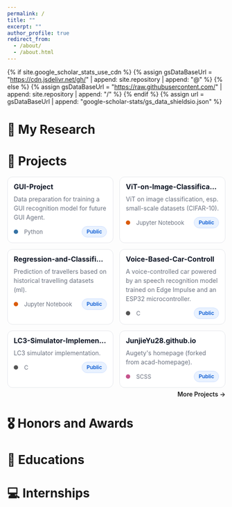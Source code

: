 ```yaml
---
permalink: /
title: ""
excerpt: ""
author_profile: true
redirect_from: 
  - /about/
  - /about.html
---
```


{% if site.google_scholar_stats_use_cdn %}
{% assign gsDataBaseUrl = "https://cdn.jsdelivr.net/gh/" | append: site.repository | append: "@" %}
{% else %}
{% assign gsDataBaseUrl = "https://raw.githubusercontent.com/" | append: site.repository | append: "/" %}
{% endif %}
{% assign url = gsDataBaseUrl | append: "google-scholar-stats/gs_data_shieldsio.json" %}

<span class='anchor' id='about-me'></span>

<!-- Lorem ipsum dolor sit amet, consectetur adipiscing elit. Vivamus ornare aliquet ipsum, ac tempus justo dapibus sit amet. Suspendisse condimentum, libero vel tempus mattis, risus risus vulputate libero, elementum fermentum mi neque vel nisl. Maecenas facilisis maximus dignissim. Curabitur mattis vulputate dui, tincidunt varius libero luctus eu. Mauris mauris nulla, scelerisque eget massa id, tincidunt congue felis. Sed convallis tempor ipsum rhoncus viverra. Pellentesque nulla orci, accumsan volutpat fringilla vitae, maximus sit amet tortor. Aliquam ultricies odio ut volutpat scelerisque. Donec nisl nisl, porttitor vitae pharetra quis, fringilla sed mi. Fusce pretium dolor ut aliquam consequat. Cras volutpat, tellus accumsan mattis molestie, nisl lacus tempus massa, nec malesuada tortor leo vel quam. Aliquam vel ex consectetur, vehicula leo nec, efficitur eros. Donec convallis non urna quis feugiat.

My research interest includes neural machine translation and computer vision. I have published more than 100 papers at the top international AI conferences with total <a href='https://scholar.google.com/citations?user=DhtAFkwAAAAJ'>google scholar citations <strong><span id='total_cit'>260000+</span></strong></a> (You can also use google scholar badge <a href='https://scholar.google.com/citations?user=DhtAFkwAAAAJ'><img src="https://img.shields.io/endpoint?url={{ url | url_encode }}&logo=Google%20Scholar&labelColor=f6f6f6&color=9cf&style=flat&label=citations"></a>). -->


<!--
# 🔥 News
- *2022.02*: &nbsp;🎉🎉 Lorem ipsum dolor sit amet, consectetur adipiscing elit. Vivamus ornare aliquet ipsum, ac tempus justo dapibus sit amet. 
- *2022.02*: &nbsp;🎉🎉 Lorem ipsum dolor sit amet, consectetur adipiscing elit. Vivamus ornare aliquet ipsum, ac tempus justo dapibus sit amet. 
-->

<!-- 
# 📝 Publications 
<div class='paper-box'><div class='paper-box-image'><div><div class="badge">CVPR 2016</div><img src='images/500x300.png' alt="sym" width="100%"></div></div>
<div class='paper-box-text' markdown="1">

[Deep Residual Learning for Image Recognition](https://openaccess.thecvf.com/content_cvpr_2016/papers/He_Deep_Residual_Learning_CVPR_2016_paper.pdf)

**Kaiming He**, Xiangyu Zhang, Shaoqing Ren, Jian Sun

[**Project**](https://scholar.google.com/citations?view_op=view_citation&hl=zh-CN&user=DhtAFkwAAAAJ&citation_for_view=DhtAFkwAAAAJ:ALROH1vI_8AC) <strong><span class='show_paper_citations' data='DhtAFkwAAAAJ:ALROH1vI_8AC'></span></strong>
- Lorem ipsum dolor sit amet, consectetur adipiscing elit. Vivamus ornare aliquet ipsum, ac tempus justo dapibus sit amet. 
</div>
</div>

- [Lorem ipsum dolor sit amet, consectetur adipiscing elit. Vivamus ornare aliquet ipsum, ac tempus justo dapibus sit amet](https://github.com), A, B, C, **CVPR 2020** --> 

# 🔬 My Research
<!-- 在这里添加您的研究方向和兴趣 
- **Research Interests**: Lorem ipsum dolor sit amet, consectetur adipiscing elit. Vivamus ornare aliquet ipsum, ac tempus justo dapibus sit amet.
- **Current Focus**: Lorem ipsum dolor sit amet, consectetur adipiscing elit. Vivamus ornare aliquet ipsum, ac tempus justo dapibus sit amet.
- **Collaborations**: Lorem ipsum dolor sit amet, consectetur adipiscing elit. Vivamus ornare aliquet ipsum, ac tempus justo dapibus sit amet.
-->

# 📂 Projects

<style>
/* ===== Refined pinned cards (no overflow, compact) ===== */
.projects-grid{
  display: grid;
  grid-template-columns: repeat(2, minmax(0, 1fr));
  gap: 14px;
  margin: 12px 0 6px;
}
@media (max-width: 820px){ .projects-grid{ grid-template-columns: 1fr; gap: 12px; } }

:root{
  --pj-card-bg:#fff; --pj-card-bd:#e5e7eb; --pj-card-tx:#111827; --pj-muted:#6b7280;
  --pj-hover-bd:#d1d5db; --pj-shadow:0 6px 20px rgba(17,24,39,.06);
  --pj-badge-bg:#e9f2ff; --pj-badge-tx:#0b5bd3; --pj-badge-bd:#cfe0ff;
  --pj-badge-bg-private:#ffeceb; --pj-badge-tx-private:#cf222e; --pj-badge-bd-private:#ffd3d0;
}
@media (prefers-color-scheme: dark){
  :root{
    --pj-card-bg:#0d1117; --pj-card-bd:#30363d; --pj-card-tx:#c9d1d9; --pj-muted:#8b949e;
    --pj-hover-bd:#3d444d; --pj-shadow:none;
    --pj-badge-bg:rgba(56,139,253,.18); --pj-badge-tx:#58a6ff; --pj-badge-bd:rgba(56,139,253,.3);
    --pj-badge-bg-private:rgba(255,129,130,.18); --pj-badge-tx-private:#ffa3a5; --pj-badge-bd-private:rgba(255,129,130,.3);
  }
}

.project-card{
  border:1px solid var(--pj-card-bd); background:var(--pj-card-bg); color:var(--pj-card-tx);
  border-radius:12px; padding:12px 14px; transition:border-color .18s, transform .12s, box-shadow .2s;
  display:flex; flex-direction:column; gap:8px;
}
.project-card:hover{ border-color:var(--pj-hover-bd); transform:translateY(-2px); box-shadow:var(--pj-shadow); }

.project-title{ font-size:16px; font-weight:700; line-height:1.25; margin:0; white-space:nowrap; overflow:hidden; text-overflow:ellipsis; }
.project-title a{ color:inherit; text-decoration:none; }
.project-title a:hover{ text-decoration:underline; }

.project-desc{ color:var(--pj-muted); font-size:14px; line-height:1.5; margin:0; }

.project-meta{
  display:flex; align-items:center; gap:14px; font-size:13px; color:var(--pj-muted); margin-top:2px;
}
.meta-left{ display:inline-flex; align-items:center; gap:8px; }
.lang-dot{ width:10px; height:10px; border-radius:50%; display:inline-block; margin-right:6px; vertical-align:-1px; }

.meta-right{ margin-left:auto; }
.pj-badge{
  display:inline-block;
  font-size:12px; line-height:1; padding:6px 10px; border-radius:999px;
  background:var(--pj-badge-bg); color:var(--pj-badge-tx); border:1px solid var(--pj-badge-bd);
  font-weight:600; white-space:nowrap; vertical-align:middle;
}
.pj-badge.pj-private{ background:var(--pj-badge-bg-private); color:var(--pj-badge-tx-private); border-color:var(--pj-badge-bd-private); }

.more-projects{ margin-top:6px; text-align:right; }
.more-projects a{ font-weight:600; text-decoration:none; }
.more-projects a:hover{ text-decoration:underline; }
</style>

<div class="projects-grid">

  <!-- 1 -->
  <div class="project-card">
    <h3 class="project-title"><a href="https://github.com/JunjieYu28/GUI-Project" target="_blank" rel="noopener">GUI-Project</a></h3>
    <p class="project-desc">Data preparation for training a GUI recognition model for future GUI Agent.</p>
    <div class="project-meta">
      <span class="meta-left"><span class="lang-dot" style="background:#3572A5"></span>Python</span>
      <span class="meta-right"><span class="pj-badge">Public</span></span>
    </div>
  </div>

  <!-- 2 -->
  <div class="project-card">
    <h3 class="project-title"><a href="https://github.com/JunjieYu28/ViT-on-Image-Classification" target="_blank" rel="noopener">ViT-on-Image-Classification</a></h3>
    <p class="project-desc">ViT on image classification, esp. small-scale datasets (CIFAR-10).</p>
    <div class="project-meta">
      <span class="meta-left"><span class="lang-dot" style="background:#DA5B0B"></span>Jupyter Notebook</span>
      <span class="meta-right"><span class="pj-badge">Public</span></span>
    </div>
  </div>

  <!-- 3 -->
  <div class="project-card">
    <h3 class="project-title"><a href="https://github.com/JunjieYu28/Regression-and-Classification-Prediction-of-Travellers" target="_blank" rel="noopener">Regression-and-Classification-Prediction-of-Travellers</a></h3>
    <p class="project-desc">Prediction of travellers based on historical travelling datasets (ml).</p>
    <div class="project-meta">
      <span class="meta-left"><span class="lang-dot" style="background:#DA5B0B"></span>Jupyter Notebook</span>
      <span class="meta-right"><span class="pj-badge">Public</span></span>
    </div>
  </div>

  <!-- 4 -->
  <div class="project-card">
    <h3 class="project-title"><a href="https://github.com/JunjieYu28/Voice-Based-Car-Controll" target="_blank" rel="noopener">Voice-Based-Car-Controll</a></h3>
    <p class="project-desc">A voice-controlled car powered by an speech recognition model trained on Edge Impulse and an ESP32 microcontroller.</p>
    <div class="project-meta">
      <span class="meta-left"><span class="lang-dot" style="background:#555"></span>C</span>
      <span class="meta-right"><span class="pj-badge">Public</span></span>
    </div>
  </div>

  <!-- 5 -->
  <div class="project-card">
    <h3 class="project-title"><a href="https://github.com/JunjieYu28/LC3-Simulator-Implementation" target="_blank" rel="noopener">LC3-Simulator-Implementation</a></h3>
    <p class="project-desc">LC3 simulator implementation.</p>
    <div class="project-meta">
      <span class="meta-left"><span class="lang-dot" style="background:#555"></span>C</span>
      <span class="meta-right"><span class="pj-badge">Public</span></span>
    </div>
  </div>

  <!-- 6 -->
  <div class="project-card">
    <h3 class="project-title"><a href="https://github.com/JunjieYu28/JunjieYu28.github.io" target="_blank" rel="noopener">JunjieYu28.github.io</a></h3>
    <p class="project-desc">Augety's homepage (forked from acad-homepage).</p>
    <div class="project-meta">
      <span class="meta-left"><span class="lang-dot" style="background:#c6538c"></span>SCSS</span>
      <span class="meta-right"><span class="pj-badge">Public</span></span>
    </div>
  </div>

</div>

<div class="more-projects">
  <a href="https://github.com/JunjieYu28?tab=repositories" target="_blank" rel="noopener">More Projects →</a>
</div>




# 🎖 Honors and Awards
<!-- - *2021.10* Lorem ipsum dolor sit amet, consectetur adipiscing elit. Vivamus ornare aliquet ipsum, ac tempus justo dapibus sit amet. 
- *2021.09* Lorem ipsum dolor sit amet, consectetur adipiscing elit. Vivamus ornare aliquet ipsum, ac tempus justo dapibus sit amet.  -->

# 📖 Educations
<!-- - *2019.06 - 2022.04 (now)*, Lorem ipsum dolor sit amet, consectetur adipiscing elit. Vivamus ornare aliquet ipsum, ac tempus justo dapibus sit amet. 
- *2015.09 - 2019.06*, Lorem ipsum dolor sit amet, consectetur adipiscing elit. Vivamus ornare aliquet ipsum, ac tempus justo dapibus sit amet.  -->
  
<!--
# 💬 Invited Talks
 - *2021.06*, Lorem ipsum dolor sit amet, consectetur adipiscing elit. Vivamus ornare aliquet ipsum, ac tempus justo dapibus sit amet. 
- *2021.03*, Lorem ipsum dolor sit amet, consectetur adipiscing elit. Vivamus ornare aliquet ipsum, ac tempus justo dapibus sit amet.  \| [\[video\]](https://github.com/) -->

# 💻 Internships
<!-- - *2019.05 - 2020.02*, [Lorem](https://github.com/), China. -->
